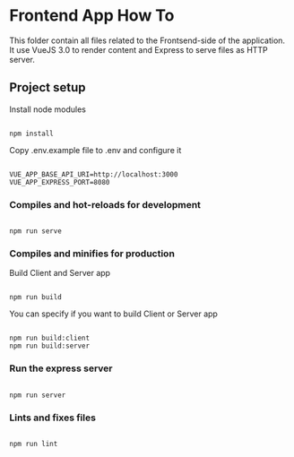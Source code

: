 
# Frontend App How To

  This folder contain all files related to the Frontsend-side of the application.
  It use VueJS 3.0 to render content and Express to serve files as HTTP server.

## Project setup

Install node modules
```

npm install

```


Copy .env.example file to .env and configure it
```

VUE_APP_BASE_API_URI=http://localhost:3000
VUE_APP_EXPRESS_PORT=8080

```

  

### Compiles and hot-reloads for development

```

npm run serve

```

  

### Compiles and minifies for production
Build Client and Server app
```

npm run build

```
You can specify if you want to build Client or Server app
```

npm run build:client
npm run build:server

```

### Run the express server
```

npm run server

```

  

### Lints and fixes files

```

npm run lint

```
